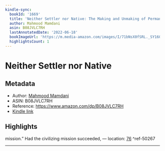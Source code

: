```yaml
---
kindle-sync:
  bookId: '1669'
  title: 'Neither Settler nor Native: The Making and Unmaking of Permanent Minorities'
  author: Mahmood Mamdani
  asin: B08JVLC7RH
  lastAnnotatedDate: '2022-06-18'
  bookImageUrl: 'https://m.media-amazon.com/images/I/71bNsX0fSRL._SY160.jpg'
  highlightsCount: 1
---
```

# Neither Settler nor Native
## Metadata
* Author: [Mahmood Mamdani](https://www.amazon.comundefined)
* ASIN: B08JVLC7RH
* Reference: https://www.amazon.com/dp/B08JVLC7RH
* [Kindle link](kindle://book?action=open&asin=B08JVLC7RH)

## Highlights
mission.” Had the civilizing mission succeeded, — location: [76](kindle://book?action=open&asin=B08JVLC7RH&location=76) ^ref-50267

---
